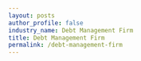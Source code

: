 ```yaml
---
layout: posts 
author_profile: false 
industry_name: Debt Management Firm
title: Debt Management Firm
permalink: /debt-management-firm
---
```

